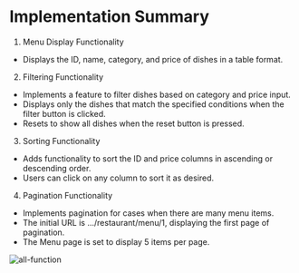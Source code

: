 # Implementation Summary

1. Menu Display Functionality

- Displays the ID, name, category, and price of dishes in a table format.

2. Filtering Functionality

- Implements a feature to filter dishes based on category and price input.
- Displays only the dishes that match the specified conditions when the filter button is clicked.
- Resets to show all dishes when the reset button is pressed.

3. Sorting Functionality

- Adds functionality to sort the ID and price columns in ascending or descending order.
- Users can click on any column to sort it as desired.

4. Pagination Functionality

- Implements pagination for cases when there are many menu items.
- The initial URL is .../restaurant/menu/1, displaying the first page of pagination.
- The Menu page is set to display 5 items per page.


![all-function](./images/画像ファイル名.png)
